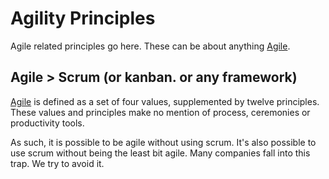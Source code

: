 # Agility Principles

Agile related principles go here. These can be about anything [Agile](https://www.agilealliance.org/agile101/).

## Agile > Scrum (or kanban. or any framework)

[Agile](https://agilemanifesto.org/) is defined as a set of four values, supplemented by twelve principles. These values and principles make no mention of process, ceremonies or productivity tools.

As such, it is possible to be agile without using scrum. It's also possible to use scrum without being the least bit agile. Many companies fall into this trap. We try to avoid it.


